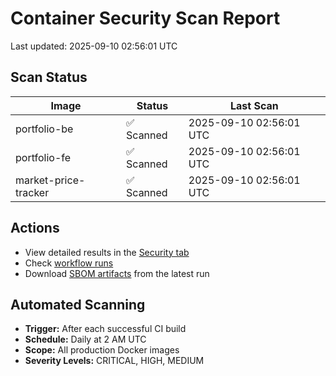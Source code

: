 # Container Security Scan Report

Last updated: 2025-09-10 02:56:01 UTC

## Scan Status

| Image | Status | Last Scan |
|-------|--------|-----------|
| portfolio-be | ✅ Scanned | 2025-09-10 02:56:01 UTC |
| portfolio-fe | ✅ Scanned | 2025-09-10 02:56:01 UTC |
| market-price-tracker | ✅ Scanned | 2025-09-10 02:56:01 UTC |

## Actions

- View detailed results in the [Security tab](https://github.com/ktenman/portfolio/security/code-scanning)
- Check [workflow runs](https://github.com/ktenman/portfolio/actions/workflows/trivy-scan.yml)
- Download [SBOM artifacts](https://github.com/ktenman/portfolio/actions/workflows/trivy-scan.yml) from the latest run

## Automated Scanning

- **Trigger:** After each successful CI build
- **Schedule:** Daily at 2 AM UTC
- **Scope:** All production Docker images
- **Severity Levels:** CRITICAL, HIGH, MEDIUM

